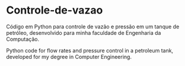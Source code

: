 # Controle-de-vazao

Código em Python para controle de vazão e pressão em um tanque de petróleo, desenvolvido para minha faculdade de Engenharia da Computação.

Python code for flow rates and pressure control in a petroleum tank, developed for my degree in Computer Engineering.
